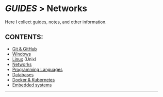# _GUIDES_ > Networks
Here I collect guides, notes, and other information.

## CONTENTS:<!--Done!-->
* [Git & GitHub][1]
* [Windows][2]
* [Linux][3] (Unix)
* [Networks][4]
* [Programming Languages][5]
* [Databases][6]
* [Docker & Kubernetes][7]
* [Embedded systems][8]
---

[1]: res/001_Git_and_GitHub_/Git_And_GitHub.md
[2]: res/002_Windows_/Windows.md
[3]: res/003_Linux_(Unix)_/Linux_(Unix).md
[4]: res/004_Networks_/Networks.md
[5]: res/005_Programming_languages_/Programming.md
[6]: res/006_Databases_/Databases.md
[7]: res/007_Docker_and_Kubernetes_/Docker_and_Kubernates.md
[8]: res/008_Embedded_systems_/Embedded_systems.md
<br/>
